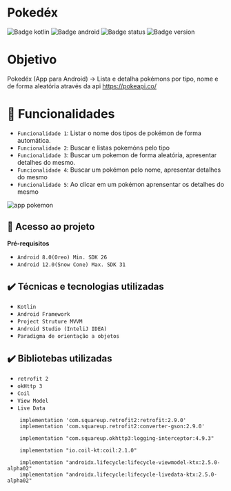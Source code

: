 # Pokedéx

![Badge kotlin](https://img.shields.io/badge/kotlin-language-purple)
![Badge android](https://img.shields.io/badge/Android-3DDC84?style=for-the-badge&logo=android&logoColor=white)
![Badge status](https://badgen.net/github/status/micromatch/micromatch/4.0.1)
![Badge version](https://badgen.net/badge/version/1.0/pink?icon=github)

# Objetivo
Pokedéx (App para Android) -> Lista e detalha pokémons por tipo, nome e de forma aleatória através da api https://pokeapi.co/

# :hammer: Funcionalidades

- `Funcionalidade 1`: Listar o nome dos tipos de pokémon de forma automática.
- `Funcionalidade 2`: Buscar e listas pokemóns pelo tipo
- `Funcionalidade 3`: Buscar um pokemon de forma aleatória, apresentar detalhes do mesmo.
- `Funcionalidade 4`: Buscar um pokémon pelo nome, apresentar detalhes do mesmo
- `Funcionalidade 5`: Ao clicar em um pokémon aprensentar os detalhes do mesmo

![app pokemon](https://user-images.githubusercontent.com/96504657/178719275-3c22544e-bfb6-4df0-a732-7d8849e510d5.gif)


## 📁 Acesso ao projeto

**Pré-requisitos**
 
- `Android 8.0(Oreo) Min. SDK 26`
- `Android 12.0(Snow Cone) Max. SDK 31`

## ✔️ Técnicas e tecnologias utilizadas

- ``Kotlin``
- ``Android Framework``
- ``Project Struture MVVM``
- ``Android Studio (InteliJ IDEA)``
- ``Paradigma de orientação a objetos``

## ✔️ Bibliotebas utilizadas

- ``retrofit 2``
- ``okHttp 3``
- ``Coil``
- ``View Model``
- ``Live Data``

```
    implementation 'com.squareup.retrofit2:retrofit:2.9.0'
    implementation 'com.squareup.retrofit2:converter-gson:2.9.0'

    implementation "com.squareup.okhttp3:logging-interceptor:4.9.3"

    implementation "io.coil-kt:coil:2.1.0"

    implementation "androidx.lifecycle:lifecycle-viewmodel-ktx:2.5.0-alpha02"
    implementation "androidx.lifecycle:lifecycle-livedata-ktx:2.5.0-alpha02"
```

